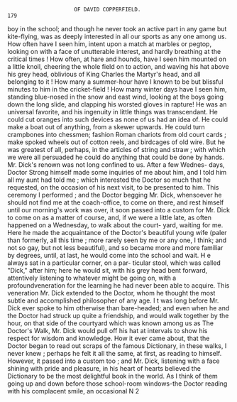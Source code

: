                          OF DAVID COPPERFIELD.                           179
boy in the school; and though he never took an active part in any game
but kite-flying, was as deeply interested in all our sports as any one among
us. How often have I seen him, intent upon a match at marbles or
pegtop, looking on with a face of unutterable interest, and hardly breathing
at the critical times ! How often, at hare and hounds, have I seen him
mounted on a little knoll, cheering the whole field on to action, and waving
his hat above his grey head, oblivious of King Charles the Martyr's head,
and all belonging to it ! How many a summer-hour have I known to be but
blissful minutes to him in the cricket-field ! How many winter days have I
seen him, standing blue-nosed in the snow and east wind, looking at the
boys going down the long slide, and clapping his worsted gloves in rapture!
    He was an universal favorite, and his ingenuity in little things was
transcendant. He could cut oranges into such devices as none of us had
an idea of. He could make a boat out of anything, from a skewer
upwards. He could turn crampbones into chessmen; fashion Roman
chariots from old court cards ; make spoked wheels out of cotton reels,
and birdcages of old wire. But he was greatest of all, perhaps, in the
articles of string and straw ; with which we were all persuaded he could
do anything that could be done by hands.
    Mr. Dick's renown was not long confined to us. After a few Wednes-
days, Doctor Strong himself made some inquiries of me about him, and I
told him all my aunt had told me ; which interested the Doctor so much
that he requested, on the occasion of his next visit, to be presented to
him. This ceremony I performed ; and the Doctor begging Mr. Dick,
whensoever he should not find me at the coach-office, to come on there,
and rest himself until our morning's work was over, it soon passed into a
custom for Mr. Dick to come on as a matter of course, and, if we were a
little late, as often happened on a Wednesday, to walk about the court-
yard, waiting for me. Here he made the acquaintance of the Doctor's
beautiful young wife (paler than formerly, all this time ; more rarely seen
by me or any one, I think; and not so gay, but not less beautiful), and so
became more and more familiar by degrees, until, at last, he would come
into the school and wait. H e always sat in a particular corner, on a par-
ticular stool, which was called "Dick," after him; here he would sit, with his
grey head bent forward, attentively listening to whatever might be going on,
with a profoundveneration for the learning he had never been able to acquire.
    This veneration Mr. Dick extended to the Doctor, whom he thought
the most subtle and accomplished philosopher of any age. I t was long
before Mr. Dick ever spoke to him otherwise than bare-headed; and even
when he and the Doctor had struck up quite a friendship, and would walk
together by the hour, on that side of the courtyard which was known
among us as The Doctor's Walk, Mr. Dick would pull off his hat at
intervals to show his respect for wisdom and knowledge. How it ever
came about, that the Doctor began to read out scraps of the famous
Dictionary, in these walks, I never knew ; perhaps he felt it all the same,
at first, as reading to himself. However, it passed into a custom too ; and
Mr. Dick, listening with a face shining with pride and pleasure, in his heart
of hearts believed the Dictionary to be the most delightful book in the world.
   As I think of them going up and down before those school-room
windows-the Doctor reading with his complacent smile, an occasional
                                      N 2
